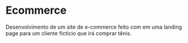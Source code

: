 # Ecommerce
Desenvolvimento de um site de e-commerce feito com em uma landing page para um cliente fictício que irá comprar tênis.
